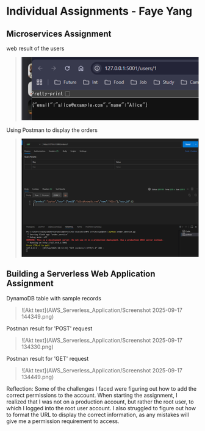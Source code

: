 # Individual Assignments - Faye Yang
## Microservices Assignment
 web result of the users 

> ![Akt text](microservices/micro_image1.png)

 Using Postman to display the orders 

> ![Alt text](microservices/micro_image2.png)

## Building a Serverless Web Application Assignment
 DynamoDB table with sample records 

>![Akt text](AWS_Serverless_Application/Screenshot 2025-09-17 144349.png)

 Postman result for 'POST' request 

>![Akt text](AWS_Serverless_Application/Screenshot 2025-09-17 134330.png)

 Postman result for 'GET' request

>![Akt text](AWS_Serverless_Application/Screenshot 2025-09-17 134449.png)

Reflection:  Some of the challenges I faced were figuring out how to add the correct permissions to the account. When starting the assignment, I realized that I was not on a production account, but rather the root user, to which I logged into the root user account. I also struggled to figure out how to format the URL to display the correct information, as any mistakes will give me a permission requirement to access. 
